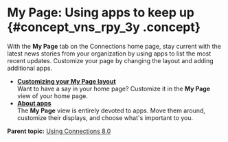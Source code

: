 # My Page: Using apps to keep up {#concept_vns_rpy_3y .concept}

With the **My Page** tab on the Connections home page, stay current with the latest news stories from your organization by using apps to list the most recent updates. Customize your page by changing the layout and adding additional apps.

-   **[Customizing your My Page layout](../homepage/c_customize_layout.md)**  
Want to have a say in your home page? Customize it in the **My Page** view of your home page.
-   **[About apps](../homepage/c_about_apps.md)**  
The **My Page** view is entirely devoted to apps. Move them around, customize their displays, and choose what's important to you.

**Parent topic:** [Using Connections 8.0](../welcome/welcome_end_user.md)

